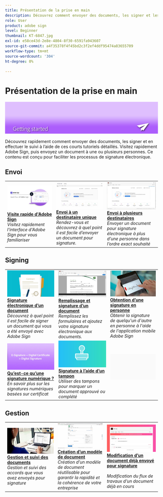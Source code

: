 ```yaml
---
title: Présentation de la prise en main
description: Découvrez comment envoyer des documents, les signer et les suivre rapidement grâce à ces tutoriels détaillés
role: User
product: adobe sign
level: Beginner
thumbnail: KT-6847.jpg
exl-id: e58ce43d-2e8e-4804-8f30-6591fa943607
source-git-commit: a4f35378f4f45bd2c3f2ef4ddf95474a83655709
workflow-type: tm+mt
source-wordcount: '304'
ht-degree: 0%

---
```


# Présentation de la prise en main

![Signer la prise en main de l’image](../assets/Hero-GettingStarted.png)

Découvrez rapidement comment envoyer des documents, les signer et en effectuer le suivi à l’aide de ces courts tutoriels détaillés. Visitez rapidement Adobe Sign, puis envoyez un document à une ou plusieurs personnes. Ce contenu est conçu pour faciliter les processus de signature électronique.

## Envoi

<table style="table-layout:fixed">
<tr>
 <td>
    <a href="quick-tour.md">
      <img alt="Visite rapide d'Adobe Sign" src="../assets/Quick-Tour.png" />
    </a>
    <div>
    <a href="quick-tour.md"><strong>Visite rapide d'Adobe Sign</strong></a>
    </div>
    <em>Visitez rapidement l'interface d'Adobe Sign pour vous familiariser</em>
    <br>
  </td>
  <td>
    <a href="send-to-single-recipient.md">
      <img alt="Envoi à un destinataire unique" src="../assets/Send-to-single-recipient.png" />
    </a>
    <div>
    <a href="send-to-single-recipient.md"><strong>Envoi à un destinataire unique</strong></a>
    </div>
    <em>Rendez-vous et découvrez à quel point il est facile d’envoyer un document pour signature.</em>
    <br>
  </td>
  <td>
    <a href="send-to-multiple-recipients.md">
      <img alt="Envoi à plusieurs destinataires" src="../assets/Sending-to-multiple-recipients.png" />
    </a>
    <div>
    <a href="send-to-multiple-recipients.md"><strong>Envoi à plusieurs destinataires</strong></a>
    </div>
    <em>Envoyer un document pour signature électronique à plus d’une personne dans l’ordre exact souhaité</em>
    <br>
  </td>
</tr>
</table>

## Signing

<table style="table-layout:fixed">
<tr>
  <td>
    <a href="electronically-sign-a-document.md">
      <img alt="Signature électronique d’un document" src="../assets/Electronically-sign.png" />
    </a>
    <div>
    <a href="electronically-sign-a-document.md"><strong>Signature électronique d’un document</strong></a>
    </div>
    <em>Découvrez à quel point il est facile de signer un document qui vous a été envoyé avec Adobe Sign</em>
    <br>
  </td>
  <td>
    <a href="fill-and-sign.md">
      <img alt="Remplissage et signature d’un document" src="../assets/FillandSign.png" />
    </a>
    <div>
    <a href="fill-and-sign.md"><strong>Remplissage et signature d’un document</strong></a>
    </div>
    <em>Remplissez les formulaires et ajoutez votre signature électronique aux documents.</em>
    <br>
  </td>
  <td>
    <a href="sign-in-person.md">
      <img alt="Obtention d’une signature en personne" src="../assets/In-person.png" />
    </a>
    <div>
    <a href="sign-in-person.md"><strong>Obtention d’une signature en personne</strong></a>
    </div>
    <em>Obtenir la signature de quelqu'un d'autre en personne à l'aide de l'application mobile Adobe Sign</em>
    <br>
  </td>
</tr>
<tr>
  <td>
    <a href="sign-with-a-digital-signature.md">
      <img alt="Qu’est-ce qu’une signature numérique ?" src="../assets/Whatisdigsig_1280.jpg" />
    </a>
    <div>
    <a href="sign-with-a-digital-signature.md"><strong>Qu’est-ce qu’une signature numérique ?</strong></a>
    </div>
    <em>En savoir plus sur les signatures numériques basées sur certificat</em>
    <br>
  </td>
  <td>
    <a href="sign-with-a-stamp.md">
      <img alt="Signature à l’aide d’un tampon" src="../assets/Stamp.png" />
    </a>
    <div>
    <a href="sign-with-a-stamp.md"><strong>Signature à l’aide d’un tampon</strong></a>
    </div>
    <em>Utiliser des tampons pour marquer un document approuvé ou complété</em>
     <br>
  </td> 
  <td>
    <img alt="Espacement" src="../assets/Grayspacer.png" />
    <div>
    <br>
  </td>
</tr>  
</table>

## Gestion

<table style="table-layout:fixed">
<tr>
  <td>
    <a href="manage-and-track.md">
      <img alt="Gestion et suivi des documents" src="../assets/Managing.png" />
    </a>
    <div>
    <a href="manage-and-track.md"><strong>Gestion et suivi des documents</strong></a>
    </div>
    <em>Gestion et suivi des accords que vous avez envoyés pour signature</em>
    <br>
  </td>
  <td>
    <a href="../sign-advanced-users/create-a-template.md">
      <img alt="Création d’un modèle de document" src="../assets/Template.png" />
    </a>
    <div>
    <a href="../sign-advanced-users/create-a-template.md"><strong>Création d’un modèle de document</strong></a>
    </div>
    <em>Création d’un modèle de document réutilisable pour garantir la rapidité et la cohérence de votre entreprise</em>
    <br>
  </td>
  <td>
    <a href="modify-in-flight.md">
      <img alt="Modification d’un document déjà envoyé pour signature" src="../assets/Modifying-sending.png" />
    </a>
    <div>
    <a href="modify-in-flight.md"><strong>Modification d’un document déjà envoyé pour signature</strong></a>
    </div>
    <br>
    <em>Modification du flux de travaux d’un document déjà en cours</em>
  </td>
</tr>
</table>
